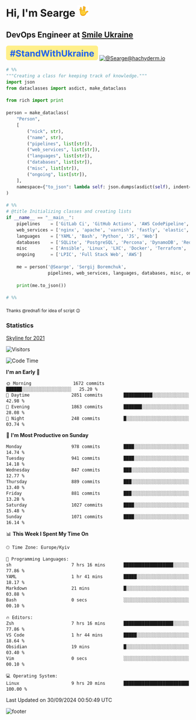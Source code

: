 # Hi, I'm Searge <img src="images/vulcan.webp" style="display: inline-block; margin: 0; height: 2rem" alt="Vulcan salute" />

## DevOps Engineer at [Smile Ukraine](https://smile-ukraine.com/en)

[![Stand With Ukraine](https://raw.githubusercontent.com/vshymanskyy/StandWithUkraine/main/badges/StandWithUkraine.svg)](https://stand-with-ukraine.pp.ua)
<a rel="me" href="https://hachyderm.io/@Searge">![@Searge@hachyderm.io](https://img.shields.io/badge/-@Searge-%232B90D9?logo=mastodon&logoColor=white)</a>

```python
# %%
"""Creating a class for keeping track of knowledge."""
import json
from dataclasses import asdict, make_dataclass

from rich import print

person = make_dataclass(
    "Person",
    [
        ("nick", str),
        ("name", str),
        ("pipelines", list[str]),
        ("web_services", list[str]),
        ("languages", list[str]),
        ("databases", list[str]),
        ("misc", list[str]),
        ("ongoing", list[str]),
    ],
    namespace={"to_json": lambda self: json.dumps(asdict(self), indent=4)},
)

# %%
# @title Initializing classes and creating lists
if __name__ == "__main__":
    pipelines    = ['GitLab Ci', 'GitHub Actions', 'AWS CodePipeline', 'Jenkins']
    web_services = ['nginx', 'apache', 'varnish', 'fastly', 'elastic', 'solr']
    languages    = ['YAML', 'Bash', 'Python', 'JS', 'Web']
    databases    = ['SQLite', 'PostgreSQL', 'Percona', 'DynamoDB', 'Redis']
    misc         = ['Ansible', 'Linux', 'LXC', 'Docker', 'Terraform', 'AWS']
    ongoing      = ['LPIC', 'Full Stack Web', 'AWS']

    me = person('@Searge', 'Sergij Boremchuk',
                pipelines, web_services, languages, databases, misc, ongoing)

    print(me.to_json())

# %%

```

<sub>Thanks @rednafi for idea of script :wink:</sub>

### Statistics

[Skyline for 2021](https://skyline.github.com/Searge/2021)

![Visitors](https://komarev.com/ghpvc/?username=searge&label=Profile%20views&color=0e75b6&style=flat) 
<!--START_SECTION:waka-->
![Code Time](http://img.shields.io/badge/Code%20Time-2%2C794%20hrs%2012%20mins-blue)

**I'm an Early 🐤** 

```text
🌞 Morning                1672 commits        ██████░░░░░░░░░░░░░░░░░░░   25.20 % 
🌆 Daytime                2851 commits        ███████████░░░░░░░░░░░░░░   42.98 % 
🌃 Evening                1863 commits        ███████░░░░░░░░░░░░░░░░░░   28.08 % 
🌙 Night                  248 commits         █░░░░░░░░░░░░░░░░░░░░░░░░   03.74 % 
```
📅 **I'm Most Productive on Sunday** 

```text
Monday                   978 commits         ████░░░░░░░░░░░░░░░░░░░░░   14.74 % 
Tuesday                  941 commits         ████░░░░░░░░░░░░░░░░░░░░░   14.18 % 
Wednesday                847 commits         ███░░░░░░░░░░░░░░░░░░░░░░   12.77 % 
Thursday                 889 commits         ███░░░░░░░░░░░░░░░░░░░░░░   13.40 % 
Friday                   881 commits         ███░░░░░░░░░░░░░░░░░░░░░░   13.28 % 
Saturday                 1027 commits        ████░░░░░░░░░░░░░░░░░░░░░   15.48 % 
Sunday                   1071 commits        ████░░░░░░░░░░░░░░░░░░░░░   16.14 % 
```


📊 **This Week I Spent My Time On** 

```text
🕑︎ Time Zone: Europe/Kyiv

💬 Programming Languages: 
sh                       7 hrs 16 mins       ███████████████████░░░░░░   77.86 % 
YAML                     1 hr 41 mins        █████░░░░░░░░░░░░░░░░░░░░   18.17 % 
Markdown                 21 mins             █░░░░░░░░░░░░░░░░░░░░░░░░   03.88 % 
Bash                     0 secs              ░░░░░░░░░░░░░░░░░░░░░░░░░   00.10 % 

🔥 Editors: 
Zsh                      7 hrs 16 mins       ███████████████████░░░░░░   77.86 % 
VS Code                  1 hr 44 mins        █████░░░░░░░░░░░░░░░░░░░░   18.64 % 
Obsidian                 19 mins             █░░░░░░░░░░░░░░░░░░░░░░░░   03.40 % 
Vim                      0 secs              ░░░░░░░░░░░░░░░░░░░░░░░░░   00.10 % 

💻 Operating System: 
Linux                    9 hrs 20 mins       █████████████████████████   100.00 % 
```


 Last Updated on 30/09/2024 00:50:49 UTC
<!--END_SECTION:waka-->

![footer](https://capsule-render.vercel.app/api?type=waving&color=gradient&customColorList=14,21&height=82&section=footer)
